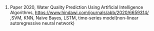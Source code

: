 1. Paper 2020, Water Quality Prediction Using Artificial Intelligence Algorithms, https://www.hindawi.com/journals/abb/2020/6659314/ ,SVM, KNN, Naive Bayes, LSTM, time-series model(non-linear autoregressive neural network)
